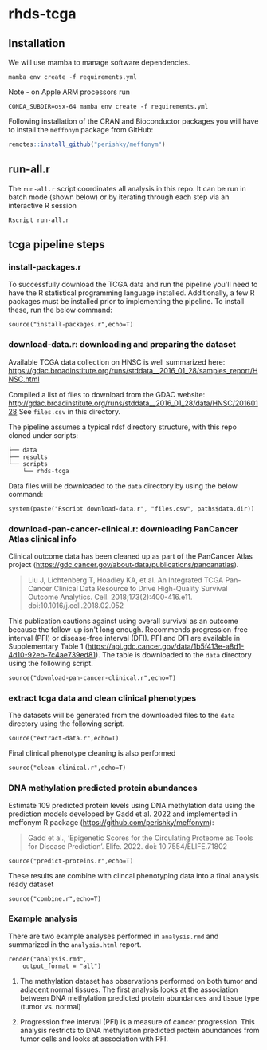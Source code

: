 # rhds-tcga


## Installation

We will use mamba to manage software dependencies.

```
mamba env create -f requirements.yml
```

Note - on Apple ARM processors run

```
CONDA_SUBDIR=osx-64 mamba env create -f requirements.yml
```

Following installation of the CRAN and Bioconductor packages you will have to install the `meffonym` package from GitHub:

```r
remotes::install_github("perishky/meffonym")
```


## run-all.r

The `run-all.r` script coordinates all analysis in this repo. It can
be run in batch mode (shown below) or by iterating through each step
via an interactive R session

```
Rscript run-all.r
```

## tcga pipeline steps

### install-packages.r

To successfully download the TCGA data and run the pipeline 
you'll need to have the R statistical programming language installed.
Additionally, a few R packages must be installed prior to implementing the 
pipeline. To install these, run the below command:

```
source("install-packages.r",echo=T)
```

### download-data.r: downloading and preparing the dataset

Available TCGA data collection on HNSC is well summarized here:
https://gdac.broadinstitute.org/runs/stddata__2016_01_28/samples_report/HNSC.html

Compiled a list of files to download from the GDAC website:
http://gdac.broadinstitute.org/runs/stddata__2016_01_28/data/HNSC/20160128
See `files.csv` in this directory.

The pipeline assumes a typical rdsf directory structure, with this repo
cloned under scripts:

```
├── data
├── results
└── scripts
    └── rhds-tcga
```

Data files will be downloaded to the `data` directory by using the 
below command:

```
system(paste("Rscript download-data.r", "files.csv", paths$data.dir))
```

### download-pan-cancer-clinical.r: downloading PanCancer Atlas clinical info

Clinical outcome data has been cleaned up as part of the
PanCancer Atlas project
(https://gdc.cancer.gov/about-data/publications/pancanatlas).

> Liu J, Lichtenberg T, Hoadley KA, et al. An Integrated TCGA Pan-Cancer
> Clinical Data Resource to Drive High-Quality Survival Outcome
> Analytics. Cell. 2018;173(2):400-416.e11. doi:10.1016/j.cell.2018.02.052

This publication cautions against using overall survival as an outcome
because the follow-up isn't long enough.
Recommends progression-free interval (PFI) or
disease-free interval (DFI).
PFI and DFI are available in Supplementary Table 1
(https://api.gdc.cancer.gov/data/1b5f413e-a8d1-4d10-92eb-7c4ae739ed81).
The table is downloaded to the `data` directory
using the following script.

```
source("download-pan-cancer-clinical.r",echo=T)
```

### extract tcga data and clean clinical phenotypes

The datasets will be generated
from the downloaded files to the `data` directory
using the following script.

```
source("extract-data.r",echo=T)
```

Final clinical phenotype cleaning is also performed

```
source("clean-clinical.r",echo=T)
```


### DNA methylation predicted protein abundances

Estimate 109 predicted protein levels using DNA methylation data
using the prediction models developed by Gadd et al. 2022 and 
implemented in meffonym R package (https://github.com/perishky/meffonym):

> Gadd et al., ‘Epigenetic Scores for the Circulating Proteome as Tools for 
> Disease Prediction’. Elife. 2022. doi: 10.7554/ELIFE.71802

```
source("predict-proteins.r",echo=T)
```

These results are combine with clincal phenotyping data into
a final analysis ready dataset

```
source("combine.r",echo=T)
```

### Example analysis 

There are two example analyses performed in `analysis.rmd` and 
summarized in the `analysis.html` report.

```
render("analysis.rmd", 
	output_format = "all")
```

1. The methylation dataset has observations performed on both tumor and 
adjacent normal tissues. The first analysis looks at the association between
DNA methylation predicted protein abundances and tissue type (tumor vs. normal)

2. Progression free interval (PFI) is a measure of cancer progression. This
analysis restricts to DNA methylation predicted protein abundances from tumor
cells and looks at association with PFI. 

